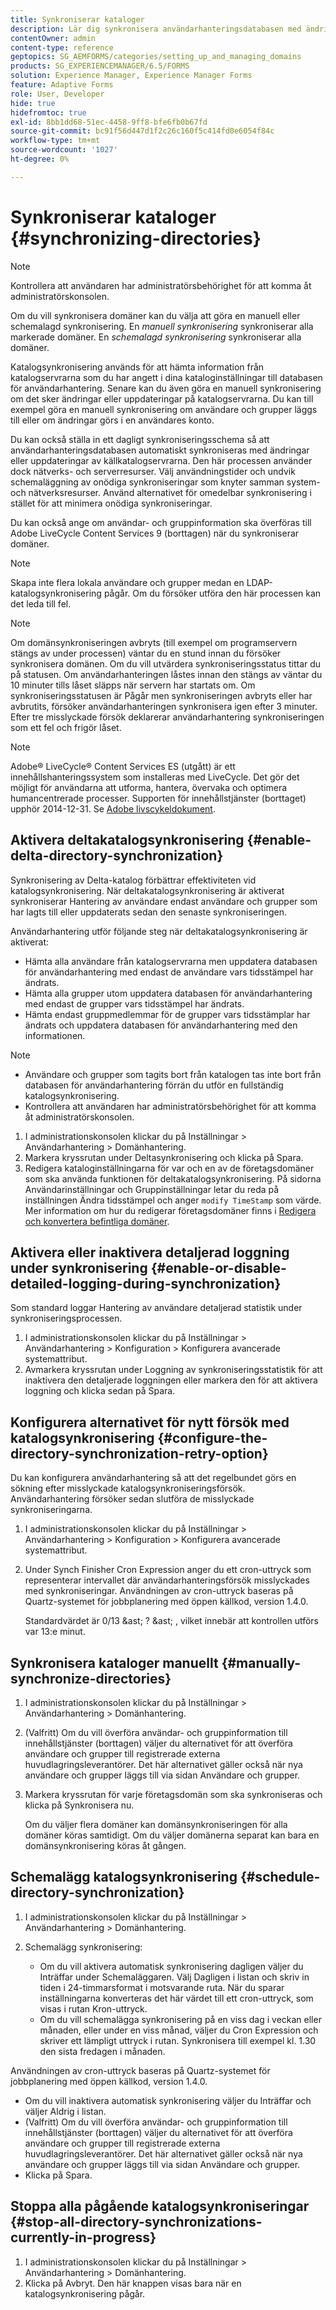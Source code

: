 ```yaml
---
title: Synkroniserar kataloger
description: Lär dig synkronisera användarhanteringsdatabasen med ändringar i källkatalogservrarna med hjälp av manuell eller schemalagd synkronisering.
contentOwner: admin
content-type: reference
geptopics: SG_AEMFORMS/categories/setting_up_and_managing_domains
products: SG_EXPERIENCEMANAGER/6.5/FORMS
solution: Experience Manager, Experience Manager Forms
feature: Adaptive Forms
role: User, Developer
hide: true
hidefromtoc: true
exl-id: 8bb1dd68-51ec-4458-9ff8-bfe6fb0b67fd
source-git-commit: bc91f56d447d1f2c26c160f5c414fd0e6054f84c
workflow-type: tm+mt
source-wordcount: '1027'
ht-degree: 0%

---
```


# Synkroniserar kataloger {#synchronizing-directories}

>[!NOTE]
> 
> Kontrollera att användaren har administratörsbehörighet för att komma åt administratörskonsolen.

Om du vill synkronisera domäner kan du välja att göra en manuell eller schemalagd synkronisering. En *manuell synkronisering* synkroniserar alla markerade domäner. En *schemalagd synkronisering* synkroniserar alla domäner.

Katalogsynkronisering används för att hämta information från katalogservrarna som du har angett i dina kataloginställningar till databasen för användarhantering. Senare kan du även göra en manuell synkronisering om det sker ändringar eller uppdateringar på katalogservrarna. Du kan till exempel göra en manuell synkronisering om användare och grupper läggs till eller om ändringar görs i en användares konto.

Du kan också ställa in ett dagligt synkroniseringsschema så att användarhanteringsdatabasen automatiskt synkroniseras med ändringar eller uppdateringar av källkatalogservrarna. Den här processen använder dock nätverks- och serverresurser. Välj användningstider och undvik schemaläggning av onödiga synkroniseringar som knyter samman system- och nätverksresurser. Använd alternativet för omedelbar synkronisering i stället för att minimera onödiga synkroniseringar.

Du kan också ange om användar- och gruppinformation ska överföras till Adobe LiveCycle Content Services 9 (borttagen) när du synkroniserar domäner.

>[!NOTE]
>
>Skapa inte flera lokala användare och grupper medan en LDAP-katalogsynkronisering pågår. Om du försöker utföra den här processen kan det leda till fel.

>[!NOTE]
>
>Om domänsynkroniseringen avbryts (till exempel om programservern stängs av under processen) väntar du en stund innan du försöker synkronisera domänen. Om du vill utvärdera synkroniseringsstatus tittar du på statusen. Om användarhanteringen låstes innan den stängs av väntar du 10 minuter tills låset släpps när servern har startats om. Om synkroniseringsstatusen är Pågår men synkroniseringen avbryts eller har avbrutits, försöker användarhanteringen synkronisera igen efter 3 minuter. Efter tre misslyckade försök deklarerar användarhantering synkroniseringen som ett fel och frigör låset.

>[!NOTE]
>
>Adobe® LiveCycle® Content Services ES (utgått) är ett innehållshanteringssystem som installeras med LiveCycle. Det gör det möjligt för användarna att utforma, hantera, övervaka och optimera humancentrerade processer. Supporten för innehållstjänster (borttaget) upphör 2014-12-31. Se [Adobe livscykeldokument](https://www.adobe.com/support/products/enterprise/eol/eol_matrix.html).

## Aktivera deltakatalogsynkronisering {#enable-delta-directory-synchronization}

Synkronisering av Delta-katalog förbättrar effektiviteten vid katalogsynkronisering. När deltakatalogsynkronisering är aktiverat synkroniserar Hantering av användare endast användare och grupper som har lagts till eller uppdaterats sedan den senaste synkroniseringen.

Användarhantering utför följande steg när deltakatalogsynkronisering är aktiverat:

* Hämta alla användare från katalogservrarna men uppdatera databasen för användarhantering med endast de användare vars tidsstämpel har ändrats.
* Hämta alla grupper utom uppdatera databasen för användarhantering med endast de grupper vars tidsstämpel har ändrats.
* Hämta endast gruppmedlemmar för de grupper vars tidsstämplar har ändrats och uppdatera databasen för användarhantering med den informationen.

>[!NOTE]
>
>* Användare och grupper som tagits bort från katalogen tas inte bort från databasen för användarhantering förrän du utför en fullständig katalogsynkronisering.
>* Kontrollera att användaren har administratörsbehörighet för att komma åt administratörskonsolen.

1. I administrationskonsolen klickar du på Inställningar > Användarhantering > Domänhantering.
1. Markera kryssrutan under Deltasynkronisering och klicka på Spara.
1. Redigera kataloginställningarna för var och en av de företagsdomäner som ska använda funktionen för deltakatalogsynkronisering. På sidorna Användarinställningar och Gruppinställningar letar du reda på inställningen Ändra tidsstämpel och anger `modify TimeStamp` som värde. Mer information om hur du redigerar företagsdomäner finns i [Redigera och konvertera befintliga domäner](/help/forms/using/admin-help/editing-converting-existing-domains.md#editing-and-converting-existing-domains).

## Aktivera eller inaktivera detaljerad loggning under synkronisering {#enable-or-disable-detailed-logging-during-synchronization}

Som standard loggar Hantering av användare detaljerad statistik under synkroniseringsprocessen.

1. I administrationskonsolen klickar du på Inställningar > Användarhantering > Konfiguration > Konfigurera avancerade systemattribut.
1. Avmarkera kryssrutan under Loggning av synkroniseringsstatistik för att inaktivera den detaljerade loggningen eller markera den för att aktivera loggning och klicka sedan på Spara.

## Konfigurera alternativet för nytt försök med katalogsynkronisering {#configure-the-directory-synchronization-retry-option}

Du kan konfigurera användarhantering så att det regelbundet görs en sökning efter misslyckade katalogsynkroniseringsförsök. Användarhantering försöker sedan slutföra de misslyckade synkroniseringarna.

1. I administrationskonsolen klickar du på Inställningar > Användarhantering > Konfiguration > Konfigurera avancerade systemattribut.
1. Under Synch Finisher Cron Expression anger du ett cron-uttryck som representerar intervallet där användarhanteringsförsök misslyckades med synkroniseringar. Användningen av cron-uttryck baseras på Quartz-systemet för jobbplanering med öppen källkod, version 1.4.0.

   Standardvärdet är 0/13 &amp;ast; ? &amp;ast; , vilket innebär att kontrollen utförs var 13:e minut.

## Synkronisera kataloger manuellt {#manually-synchronize-directories}

1. I administrationskonsolen klickar du på Inställningar > Användarhantering > Domänhantering.
1. (Valfritt) Om du vill överföra användar- och gruppinformation till innehållstjänster (borttagen) väljer du alternativet för att överföra användare och grupper till registrerade externa huvudlagringsleverantörer. Det här alternativet gäller också när nya användare och grupper läggs till via sidan Användare och grupper.
1. Markera kryssrutan för varje företagsdomän som ska synkroniseras och klicka på Synkronisera nu.

   Om du väljer flera domäner kan domänsynkroniseringen för alla domäner köras samtidigt. Om du väljer domänerna separat kan bara en domänsynkronisering köras åt gången.

## Schemalägg katalogsynkronisering {#schedule-directory-synchronization}

1. I administrationskonsolen klickar du på Inställningar > Användarhantering > Domänhantering.
1. Schemalägg synkronisering:

   * Om du vill aktivera automatisk synkronisering dagligen väljer du Inträffar under Schemaläggaren. Välj Dagligen i listan och skriv in tiden i 24-timmarsformat i motsvarande ruta. När du sparar inställningarna konverteras det här värdet till ett cron-uttryck, som visas i rutan Kron-uttryck.
   * Om du vill schemalägga synkronisering på en viss dag i veckan eller månaden, eller under en viss månad, väljer du Cron Expression och skriver ett lämpligt uttryck i rutan. Synkronisera till exempel kl. 1.30 den sista fredagen i månaden.

Användningen av cron-uttryck baseras på Quartz-systemet för jobbplanering med öppen källkod, version 1.4.0.

* Om du vill inaktivera automatisk synkronisering väljer du Inträffar och väljer Aldrig i listan.
* (Valfritt) Om du vill överföra användar- och gruppinformation till innehållstjänster (borttagen) väljer du alternativet för att överföra användare och grupper till registrerade externa huvudlagringsleverantörer. Det här alternativet gäller också när nya användare och grupper läggs till via sidan Användare och grupper.
* Klicka på Spara.

## Stoppa alla pågående katalogsynkroniseringar {#stop-all-directory-synchronizations-currently-in-progress}

1. I administrationskonsolen klickar du på Inställningar > Användarhantering > Domänhantering.
1. Klicka på Avbryt. Den här knappen visas bara när en katalogsynkronisering pågår.
